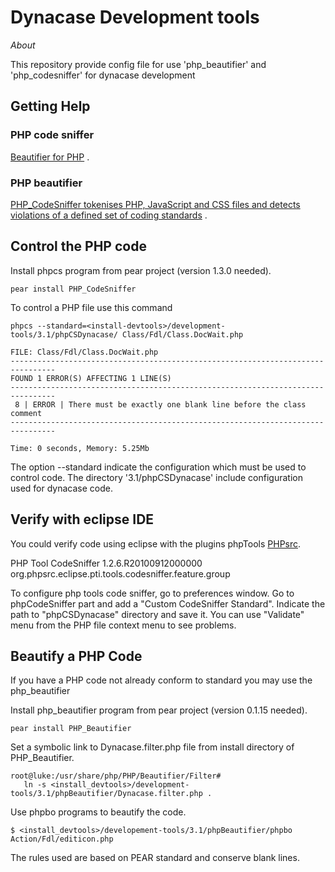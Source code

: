 Dynacase Development tools
==========================

_About_  

This repository provide config file for use 'php\_beautifier' and 'php\_codesniffer' for dynacase development

Getting Help
------------

### PHP code sniffer
[Beautifier for PHP](http://pear.php.net/package/PHP_Beautifier) . 


### PHP beautifier

[PHP_CodeSniffer tokenises PHP, JavaScript and CSS files and detects violations of a defined set of coding standards](http://pear.php.net/package/PHP_CodeSniffer) .  


Control the PHP code
------------

Install phpcs program from pear project (version 1.3.0 needed).

    pear install PHP_CodeSniffer

To control a PHP file use this command

    phpcs --standard=<install-devtools>/development-tools/3.1/phpCSDynacase/ Class/Fdl/Class.DocWait.php  
     
    FILE: Class/Fdl/Class.DocWait.php
    --------------------------------------------------------------------------------
    FOUND 1 ERROR(S) AFFECTING 1 LINE(S)
    --------------------------------------------------------------------------------
     8 | ERROR | There must be exactly one blank line before the class comment
    --------------------------------------------------------------------------------
    
    Time: 0 seconds, Memory: 5.25Mb


The option --standard indicate the configuration which must be used to control code. The directory '3.1/phpCSDynacase' include configuration used for dynacase code.

Verify with eclipse IDE
------------

You could verify code using eclipse with the plugins phpTools [PHPsrc](http://www.phpsrc.org/).

PHP Tool CodeSniffer	1.2.6.R20100912000000	org.phpsrc.eclipse.pti.tools.codesniffer.feature.group

To configure php tools code sniffer, go to preferences window.
Go to phpCodeSniffer part and add a "Custom CodeSniffer Standard". Indicate the path to "phpCSDynacase" directory and save it.
You can use "Validate" menu from the PHP file context menu to see problems.


Beautify a PHP Code
------------

If you have a PHP code not already conform to standard you may use the php_beautifier

Install php_beautifier program from pear project (version 0.1.15 needed).

    pear install PHP_Beautifier

Set a symbolic link to Dynacase.filter.php file from install directory of PHP_Beautifier.

    root@luke:/usr/share/php/PHP/Beautifier/Filter# 
       ln -s <install_devtools>/development-tools/3.1/phpBeautifier/Dynacase.filter.php .

Use phpbo programs to beautify the code.

    $ <install_devtools>/developement-tools/3.1/phpBeautifier/phpbo Action/Fdl/editicon.php 

The rules used are based on PEAR standard and conserve blank lines.
